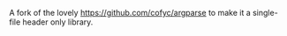 A fork of the lovely https://github.com/cofyc/argparse to make it a single-file header only library.
